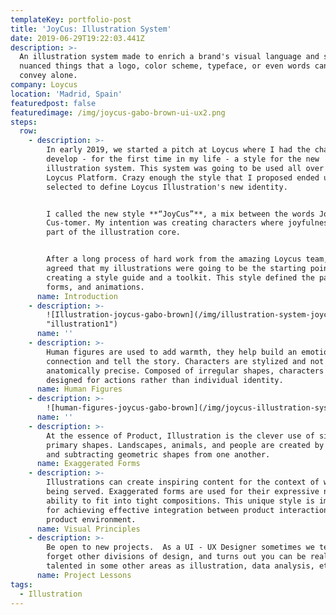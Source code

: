 ```yaml
---
templateKey: portfolio-post
title: 'JoyCus: Illustration System'
date: 2019-06-29T19:22:03.441Z
description: >-
  An illustration system made to enrich a brand's visual language and say more
  nuanced things that a logo, color scheme, typeface, or even words cannot
  convey alone.
company: Loycus
location: 'Madrid, Spain'
featuredpost: false
featuredimage: /img/joycus-gabo-brown-ui-ux2.png
steps:
  row:
    - description: >-
        In early 2019, we started a pitch at Loycus where I had the chance to
        develop - for the first time in my life - a style for the new
        illustration system. This system was going to be used all over the
        Loycus Platform. Crazy enough the style that I proposed ended up being
        selected to define Loycus Illustration's new identity.


        I called the new style **“JoyCus”**, a mix between the words Joy-ful and
        Cus-tomer. My intention was creating characters where joyfulness was
        part of the illustration core.


        After a long process of hard work from the amazing Loycus team, we
        agreed that my illustrations were going to be the starting point in
        creating a style guide and a toolkit. This style defined the palettes,
        forms, and animations.
      name: Introduction
    - description: >-
        ![Illustration-joycus-gabo-brown](/img/illustration-system-joycus-loycus-gabo-brown.png
        "illustration1")
      name: ''
    - description: >-
        Human figures are used to add warmth, they help build an emotional
        connection and tell the story. Characters are stylized and not
        anatomically precise. Composed of irregular shapes, characters are
        designed for actions rather than individual identity.
      name: Human Figures
    - description: >-
        ![human-figures-joycus-gabo-brown](/img/joycus-illustration-system-gabo-brown-3.png)
      name: ''
    - description: >-
        At the essence of Product, Illustration is the clever use of simple
        primary shapes. Landscapes, animals, and people are created by adding
        and subtracting geometric shapes from one another.
      name: Exaggerated Forms
    - description: >-
        Illustrations can create inspiring content for the context of what is
        being served. Exaggerated forms are used for their expressive nature and
        ability to fit into tight compositions. This unique style is important
        for achieving effective integration between product interactions and
        product environment.
      name: Visual Principles
    - description: >-
        Be open to new projects.  As a UI - UX Designer sometimes we tend to
        forget other divisions of design, and turns out you can be really
        talented in some other areas as illustration, data analysis, etc.
      name: Project Lessons
tags:
  - Illustration
---
```


